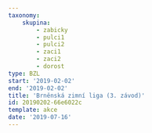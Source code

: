 ```yaml
---
taxonomy:
    skupina:
        - zabicky
        - pulci1
        - pulci2
        - zaci1
        - zaci2
        - dorost
type: BZL
start: '2019-02-02'
end: '2019-02-02'
title: 'Brněnská zimní liga (3. závod)'
id: 20190202-66e6022c
template: akce
date: '2019-07-16'
---
```

